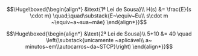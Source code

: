 
$$\Huge\boxed{\begin{align*}
&\text{1ª Lei de Sousa}\\
H(s) &= \frac{E}{s \cdot m} \quad;\quad\substack{E~\equiv~Eu\\ s\cdot m ~\equiv~a~sua~mãe}
\end{align*}}$$

$$\Huge\boxed{\begin{align*}
&\text{2ª Lei de Sousa}\\
5+10 &= 40 \quad \left(\substack{unicamente ~aplicável\\ a~ minutos~em\\autocarros~da~STCP}\right)
\end{align*}}$$


